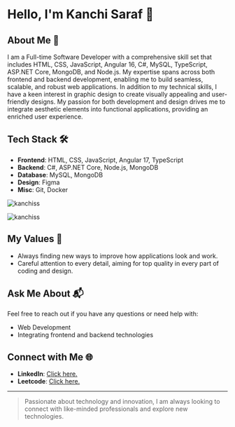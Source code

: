 # Hello, I'm Kanchi Saraf 👋

## About Me 🚀
I am a Full-time Software Developer with a comprehensive skill set that includes HTML, CSS, JavaScript, Angular 16, C#, MySQL, TypeScript, ASP.NET Core, MongoDB, and Node.js. My expertise spans across both frontend and backend development, enabling me to build seamless, scalable, and robust web applications. In addition to my technical skills, I have a keen interest in graphic design to create visually appealing and user-friendly designs. My passion for both development and design drives me to integrate aesthetic elements into functional applications, providing an enriched user experience.

## Tech Stack 🛠️
- **Frontend**: HTML, CSS, JavaScript, Angular 17, TypeScript
- **Backend**: C#, ASP.NET Core, Node.js, MongoDB
- **Database**: MySQL, MongoDB
- **Design**: Figma
- **Misc**: Git, Docker

<p align="left"> <img src="https://komarev.com/ghpvc/?username=kanchiss&label=Profile%20views&color=0e75b6&style=flat" alt="kanchiss" /> </p>
<p align="left"> <img src="https://img.shields.io/github/followers/kanchiss?label=follow&style=social" alt="kanchiss" /> </p>

## My Values 🔖
- Always finding new ways to improve how applications look and work.
- Careful attention to every detail, aiming for top quality in every part of coding and design.

## Ask Me About 📬
Feel free to reach out if you have any questions or need help with:
- Web Development
- Integrating frontend and backend technologies

## Connect with Me 🌐
- **LinkedIn**: [Click here.](https://linkedin.com/in/kanchi-s)
- **Leetcode**: [Click here.](https://leetcode.com/kanchisaraf/)

---

> Passionate about technology and innovation, I am always looking to connect with like-minded professionals and explore new technologies.

